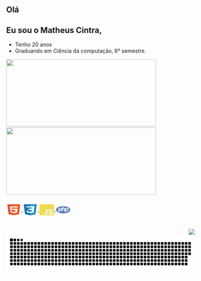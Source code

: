 ## Olá 

## Eu sou o Matheus Cintra,
- Tenho 20 anos
- Graduando em Ciência da computação, 6° semestre.




 <div>
  <a href="https://github.com/fcintra">
  <img height="180em" width="400" src="https://github-readme-stats.vercel.app/api?username=fcintra&show_icons=true&theme=react&include_all_commits=true&count_private=true"/>
  <img height="180em" width="400" src="https://github-readme-stats.vercel.app/api/top-langs/?username=fcintra&layout=compact&langs_count=7&theme=react"/>
   
</div>

<div style="display: inline_block"><br>
  

  <img align="center" alt="Matheus-HTML" height="30" width="40" src="https://raw.githubusercontent.com/devicons/devicon/master/icons/html5/html5-original.svg">
  <img align="center" alt="Matheus-CSS" height="30" width="40" src="https://raw.githubusercontent.com/devicons/devicon/master/icons/css3/css3-original.svg">
 <img align="center" alt="Matheus-Js" height="30" width="40" src="https://raw.githubusercontent.com/devicons/devicon/master/icons/javascript/javascript-plain.svg">
 <img align="center" alt="Matheus-Php" height="40" width="40" src="https://raw.githubusercontent.com/devicons/devicon/master/icons/php/php-plain.svg">
</div>
  <br>
<div> 
 
<a href="https://www.linkedin.com/in/matheuscintraf/" target="_blank"><img align="right" src="https://img.shields.io/badge/-LinkedIn-%230077B5?style=for-the-badge&logo=linkedin&logoColor=white" target="_blank"></a> 
 
  ![Snake animation](https://github.com/fcintra/fcintra/blob/output/github-contribution-grid-snake.svg)
 
</div>
